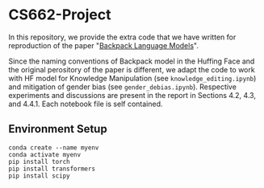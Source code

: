 # CS662-Project

In this repository, we provide the extra code that we have written for reproduction of the paper "[Backpack Language Models](https://arxiv.org/abs/2305.16765)".  

Since the naming conventions of Backpack model in the Huffing Face and the original perository of the paper is different, we adapt the code to work with HF model for Knowledge Manipulation (see ```knowledge_editing.ipynb```) and mitigation of gender bias (see ```gender_debias.ipynb```). Respective experiments and discussions are present in the report in Sections 4.2, 4.3, and 4.4.1. Each notebook file is self contained. 

## Environment Setup
```
conda create --name myenv
conda activate myenv
pip install torch
pip install transformers
pip install scipy
```

